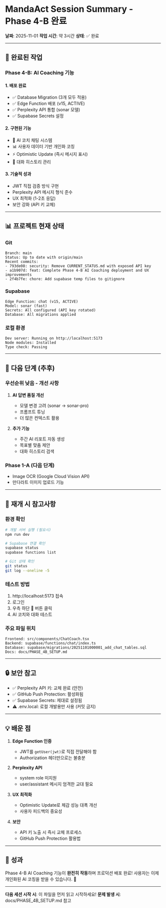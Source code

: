 # MandaAct Session Summary - Phase 4-B 완료

**날짜**: 2025-11-01
**작업 시간**: 약 3시간
**상태**: ✅ 완료

---

## 🎉 완료된 작업

### Phase 4-B: AI Coaching 기능

#### 1. 배포 완료
- ✅ Database Migration (3개 모두 적용)
- ✅ Edge Function 배포 (v15, ACTIVE)
- ✅ Perplexity API 통합 (sonar 모델)
- ✅ Supabase Secrets 설정

#### 2. 구현된 기능
- 💬 AI 코치 채팅 시스템
- 📊 사용자 데이터 기반 개인화 코칭
- ⚡ Optimistic Update (즉시 메시지 표시)
- 🔄 대화 히스토리 관리

#### 3. 기술적 성과
- JWT 직접 검증 방식 구현
- Perplexity API 메시지 형식 준수
- UX 최적화 (1-2초 응답)
- 보안 강화 (API 키 교체)

---

## 📊 프로젝트 현재 상태

### Git
```
Branch: main
Status: Up to date with origin/main
Recent commits:
- 793de08: security: Remove CURRENT_STATUS.md with exposed API key
- a1b907d: feat: Complete Phase 4-B AI Coaching deployment and UX improvements
- 2f4b7fe: chore: Add supabase temp files to gitignore
```

### Supabase
```
Edge Function: chat (v15, ACTIVE)
Model: sonar (fast)
Secrets: All configured (API key rotated)
Database: All migrations applied
```

### 로컬 환경
```
Dev server: Running on http://localhost:5173
Node modules: Installed
Type check: Passing
```

---

## 🎯 다음 단계 (추후)

### 우선순위 낮음 - 개선 사항
1. **AI 답변 품질 개선**
   - 모델 변경 고려 (sonar → sonar-pro)
   - 프롬프트 튜닝
   - 더 많은 컨텍스트 활용

2. **추가 기능**
   - 주간 AI 리포트 자동 생성
   - 목표별 맞춤 제안
   - 대화 히스토리 검색

### Phase 1-A (다음 단계)
- Image OCR (Google Cloud Vision API)
- 만다라트 이미지 업로드 기능

---

## 📝 재개 시 참고사항

### 환경 확인
```bash
# 개발 서버 실행 (필요시)
npm run dev

# Supabase 연결 확인
supabase status
supabase functions list

# Git 상태 확인
git status
git log --oneline -5
```

### 테스트 방법
1. http://localhost:5173 접속
2. 로그인
3. 우측 하단 💬 버튼 클릭
4. AI 코치와 대화 테스트

### 주요 파일 위치
```
Frontend: src/components/ChatCoach.tsx
Backend: supabase/functions/chat/index.ts
Database: supabase/migrations/20251101000001_add_chat_tables.sql
Docs: docs/PHASE_4B_SETUP.md
```

---

## 🔒 보안 참고

- ✅ Perplexity API 키: 교체 완료 (안전)
- ✅ GitHub Push Protection: 활성화됨
- ✅ Supabase Secrets: 제대로 설정됨
- ⚠️ .env.local: 로컬 개발용만 사용 (커밋 금지)

---

## 💡 배운 점

1. **Edge Function 인증**
   - JWT를 `getUser(jwt)`로 직접 전달해야 함
   - Authorization 헤더만으로는 불충분

2. **Perplexity API**
   - system role 미지원
   - user/assistant 메시지 엄격한 교대 필요

3. **UX 최적화**
   - Optimistic Update로 체감 성능 대폭 개선
   - 사용자 피드백의 중요성

4. **보안**
   - API 키 노출 시 즉시 교체 프로세스
   - GitHub Push Protection 활용법

---

## 🎊 성과

Phase 4-B AI Coaching 기능이 **완전히 작동**하며 프로덕션 배포 완료!
사용자는 이제 개인화된 AI 코칭을 받을 수 있습니다. 🚀

---

**다음 세션 시작 시**: 이 파일을 먼저 읽고 시작하세요!
**문제 발생 시**: docs/PHASE_4B_SETUP.md 참고
